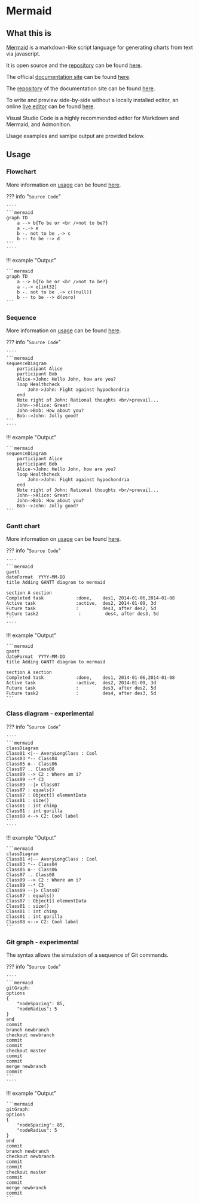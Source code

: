 # Mermaid

## What this is

[Mermaid][mermaid_docs] is a markdown-like script language for generating charts from text via javascript.

It is open source and the [repository][mermaid_repo] can be found [here][mermaid_repo].

The official [documentation site][mermaid_docs] can be found [here][mermaid_docs].

The [repository][mermaid_docs_repo] of the documentation site can be found [here][mermaid_docs_repo].

To write and preview side-by-side without a locally installed editor, an online [live editor][mermaid-live-editor] can be found [here][mermaid-live-editor].

Visual Studio Code is a highly recommended editor for Markdown and Mermaid, and Admonition.

Usage examples and samlpe output are provided below.

[mermaid_repo]: https://github.com/knsv/mermaid
[mermaid_docs]: https://mermaidjs.github.io/
[mermaid_docs_repo]: https://github.com/mermaidjs/mermaid-gitbook
[mermaid-live-editor]: https://mermaidjs.github.io/mermaid-live-editor/
[mermaid_usage_flowchart]: https://mermaidjs.github.io/flowchart.html
[mermaid_usage_sequence]: https://mermaidjs.github.io/sequenceDiagram.html
[mermaid_usage_gantt]: https://mermaidjs.github.io/gantt.html

## Usage

### Flowchart

More information on [usage][mermaid_usage_flowchart] can be found [here][mermaid_usage_flowchart].

??? info "`Source Code`"

    ````
    ```mermaid
    graph TD
        a --> b{To be or <br />not to be?}
        a -.-> e
        b -. not to be .-> c
        b -- to be --> d
    ```
    ````

!!! example "Output"

    ```mermaid
    graph TD
        a --> b{To be or <br />not to be?}
        a -.-> e[int32]
        b -. not to be .-> c((null))
        b -- to be --> d(zero)
    ```

### Sequence

More information on [usage][mermaid_usage_sequence] can be found [here][mermaid_usage_sequence].

??? info "`Source Code`"

    ````
    ```mermaid
    sequenceDiagram
        participant Alice
        participant Bob
        Alice->John: Hello John, how are you?
        loop Healthcheck
            John->John: Fight against hypochondria
        end
        Note right of John: Rational thoughts <br/>prevail...
        John-->Alice: Great!
        John->Bob: How about you?
        Bob-->John: Jolly good!
    ```
    ````

!!! example "Output"

    ```mermaid
    sequenceDiagram
        participant Alice
        participant Bob
        Alice->John: Hello John, how are you?
        loop Healthcheck
            John->John: Fight against hypochondria
        end
        Note right of John: Rational thoughts <br/>prevail...
        John-->Alice: Great!
        John->Bob: How about you?
        Bob-->John: Jolly good!
    ```

### Gantt chart

More information on [usage][mermaid_usage_gantt] can be found [here][mermaid_usage_gantt].

??? info "`Source Code`"

    ````
    ```mermaid
    gantt
    dateFormat  YYYY-MM-DD
    title Adding GANTT diagram to mermaid

    section A section
    Completed task            :done,    des1, 2014-01-06,2014-01-08
    Active task               :active,  des2, 2014-01-09, 3d
    Future task               :         des3, after des2, 5d
    Future task2               :         des4, after des3, 5d
    ```
    ````

!!! example "Output"

    ```mermaid
    gantt
    dateFormat  YYYY-MM-DD
    title Adding GANTT diagram to mermaid

    section A section
    Completed task            :done,    des1, 2014-01-06,2014-01-08
    Active task               :active,  des2, 2014-01-09, 3d
    Future task               :         des3, after des2, 5d
    Future task2              :         des4, after des3, 5d
    ```

### Class diagram - experimental

??? info "`Source Code`"

    ````
    ```mermaid
    classDiagram
    Class01 <|-- AveryLongClass : Cool
    Class03 *-- Class04
    Class05 o-- Class06
    Class07 .. Class08
    Class09 --> C2 : Where am i?
    Class09 --* C3
    Class09 --|> Class07
    Class07 : equals()
    Class07 : Object[] elementData
    Class01 : size()
    Class01 : int chimp
    Class01 : int gorilla
    Class08 <--> C2: Cool label
    ```
    ````

!!! example "Output"

    ```mermaid
    classDiagram
    Class01 <|-- AveryLongClass : Cool
    Class03 *-- Class04
    Class05 o-- Class06
    Class07 .. Class08
    Class09 --> C2 : Where am i?
    Class09 --* C3
    Class09 --|> Class07
    Class07 : equals()
    Class07 : Object[] elementData
    Class01 : size()
    Class01 : int chimp
    Class01 : int gorilla
    Class08 <--> C2: Cool label
    ```

### Git graph - experimental

The syntax allows the simulation of a sequence of Git commands.

??? info "`Source Code`"

    ````
    ```mermaid
    gitGraph:
    options
    {
        "nodeSpacing": 85,
        "nodeRadius": 5
    }
    end
    commit
    branch newbranch
    checkout newbranch
    commit
    commit
    checkout master
    commit
    commit
    merge newbranch
    commit
    ```
    ````

!!! example "Output"

    ```mermaid
    gitGraph:
    options
    {
        "nodeSpacing": 85,
        "nodeRadius": 5
    }
    end
    commit
    branch newbranch
    checkout newbranch
    commit
    commit
    checkout master
    commit
    commit
    merge newbranch
    commit
    ```
